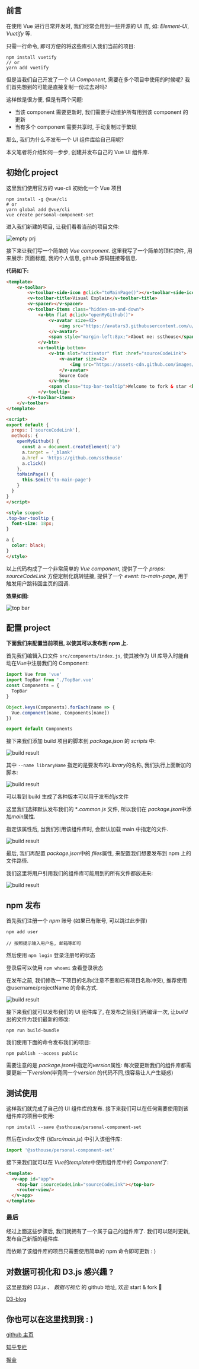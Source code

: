 ## 前言

在使用 Vue 进行日常开发时, 我们经常会用到一些开源的 UI 库, 如: _Element-UI_, _Vuetify_ 等.

只需一行命令, 即可方便的将这些库引入我们当前的项目:

```shell
npm install vuetify
// or
yarn add vuetify
```

但是当我们自己开发了一个 _UI Component_, 需要在多个项目中使用的时候呢? 我们首先想到的可能是直接复制一份过去对吗?

这样做是很方便, 但是有两个问题:

- 当该 component 需要更新时, 我们需要手动维护所有用到该 component 的更新
- 当有多个 component 需要共享时, 手动复制过于繁琐

那么, 我们为什么不发布一个 UI 组件库给自己用呢?

本文笔者将介绍如何一步步, 创建并发布自己的 Vue UI 组件库.

## 初始化 project

这里我们使用官方的 vue-cli 初始化一个 Vue 项目

```shell
npm install -g @vue/cli
# or
yarn global add @vue/cli
vue create personal-component-set
```

进入我们新建的项目, 让我们看看当前的项目文件:

![empty prj](https://user-gold-cdn.xitu.io/2018/7/22/164c0669e84b6141?w=792&h=289&f=png&s=116430)

接下来让我们写一个简单的 _Vue component_. 这里我写了一个简单的顶栏控件, 用来展示: 页面标题, 我的个人信息, github 源码链接等信息.

**代码如下:**

```html
<template>
    <v-toolbar>
        <v-toolbar-side-icon @click="toMainPage()"></v-toolbar-side-icon>
        <v-toolbar-title>Visual Explain</v-toolbar-title>
        <v-spacer></v-spacer>
        <v-toolbar-items class="hidden-sm-and-down">
            <v-btn flat @click="openMyGithub()">
                <v-avatar size=42>
                    <img src="https://avatars3.githubusercontent.com/u/10973821?s=460&v=4">
                </v-avatar>
                <span style="margin-left:8px;">About me: ssthouse</span>
            </v-btn>
            <v-tooltip bottom>
                <v-btn slot="activator" flat :href="sourceCodeLink">
                    <v-avatar size=42>
                        <img src="https://assets-cdn.github.com/images/modules/logos_page/GitHub-Mark.png">
                    </v-avatar>
                    Source Code
                </v-btn>
                <span class="top-bar-tooltip">Welcome to fork & star <br/> ; )</span>
            </v-tooltip>
        </v-toolbar-items>
    </v-toolbar>
</template>

<script>
export default {
  props: ['sourceCodeLink'],
  methods: {
    openMyGithub() {
      const a = document.createElement('a')
      a.target = '_blank'
      a.href = 'https://github.com/ssthouse'
      a.click()
    },
    toMainPage() {
      this.$emit('to-main-page')
    }
  }
}
</script>

<style scoped>
.top-bar-tooltip {
  font-size: 18px;
}

a {
  color: black;
}
</style>
```

以上代码构成了一个非常简单的 _Vue component_, 提供了一个 _props: sourceCodeLink_ 方便定制化跳转链接, 提供了一个 _event: to-main-page_, 用于触发用户跳转回主页的回调.

**效果如图:**

![top bar](https://user-gold-cdn.xitu.io/2018/7/22/164c0669e9fb15ed?w=2550&h=776&f=png&s=177772)

## 配置 project

**下面我们来配置当前项目, 以使其可以发布到 npm 上.**

首先我们编辑入口文件 `src/components/index.js`, 使其被作为 UI 库导入时能自动在*Vue*中注册我们的 Component:

```javascript
import Vue from 'vue'
import TopBar from './TopBar.vue'
const Components = {
  TopBar
}

Object.keys(Components).forEach(name => {
  Vue.component(name, Components[name])
})

export default Components
```

接下来我们添加 build 项目的脚本到 _package.json_ 的 _scripts_ 中:

![build result](https://user-gold-cdn.xitu.io/2018/7/22/164c0669e83af707?w=1970&h=754&f=png&s=141462)

其中 `--name libraryName` 指定的是要发布的*Library*的名称, 我们执行上面新加的脚本:

![build result](https://user-gold-cdn.xitu.io/2018/7/22/164c0669e85ac21b?w=1848&h=980&f=png&s=398968)

可以看到 build 生成了各种版本可以用于发布的*js*文件

这里我们选择默认发布我们的 \*_.common.js_ 文件, 所以我们在 *package.json*中添加*main*属性.

指定该属性后, 当我们引用该组件库时, 会默认加载 main 中指定的文件.

![build result](https://user-gold-cdn.xitu.io/2018/7/22/164c0669e874c838?w=1588&h=502&f=png&s=81737)

最后, 我们再配置 *package.json*中的 *files*属性, 来配置我们想要发布到 npm 上的文件路径.

我们这里将用户引用我们的组件库可能用到的所有文件都放进来:

![build result](https://user-gold-cdn.xitu.io/2018/7/22/164c0669e85cecb0?w=1628&h=1002&f=png&s=183808)

## npm 发布

首先我们注册一个 _npm_ 账号 (如果已有账号, 可以跳过此步骤)

```shell
npm add user

// 按照提示输入用户名, 邮箱等即可
```

然后使用 `npm login` 登录注册号的状态

登录后可以使用 `npm whoami` 查看登录状态

在发布之前, 我们修改一下项目的名称(注意不要和已有项目名称冲突), 推荐使用 @username/projectName 的命名方式.

![build result](https://user-gold-cdn.xitu.io/2018/7/22/164c066a76bd5471?w=1640&h=502&f=png&s=82209)

接下来我们就可以发布我们的 UI 组件库了, 在发布之前我们再编译一次, 让*build*出的文件为我们最新的修改:

```shell
npm run build-bundle
```

我们使用下面的命令发布我们的项目:

```shell
npm publish --access public
```

需要注意的是 *package.json*中指定的*version*属性: 每次要更新我们的组件库都需要更新一下*version*(毕竟同一个*version* 的代码不同,很容易让人产生疑惑)

## 测试使用

这样我们就完成了自己的 UI 组件库的发布. 接下来我们可以在任何需要使用到该组件库的项目中使用:

```shell
npm install --save @ssthouse/personal-component-set
```

然后在*index*文件 (如*src/main.js*) 中引入该组件库:

```javascript
import '@ssthouse/personal-component-set'
```

接下来我们就可以在 *Vue*的*template*中使用组件库中的 *Component*了:

```html
<template>
  <v-app id="app">
    <top-bar :sourceCodeLink="sourceCodeLink"></top-bar>
    <router-view/>
  </v-app>
</template>
```

### 最后

经过上面这些步骤后, 我们就拥有了一个属于自己的组件库了. 我们可以随时更新, 发布自己新版的组件库.

而依赖了该组件库的项目只需要使用简单的 npm 命令即可更新 : )

## 对数据可视化和 D3.js 感兴趣 ?

这里是我的 _D3.js_ 、 _数据可视化_ 的 github 地址, 欢迎 start & fork :tada:

[D3-blog](https://github.com/ssthouse/d3-blog)

## 你也可以在这里找到我 : )

[github 主页](https://github.com/ssthouse)

[知乎专栏](https://zhuanlan.zhihu.com/c_196857379)

[掘金](https://juejin.im/user/57bc46c8efa631005a891573/posts)
